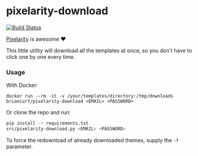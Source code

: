 # pixelarity-download
[![Build Status](https://travis-ci.org/briancurt/pixelarity-download.svg?branch=master)](https://travis-ci.org/briancurt/pixelarity-download)

[Pixelarity](https://pixelarity.com/) is awesome :heart:

This little utility will download all the templates at once, so you don't have to click one by one every time.

### Usage

With Docker:

`docker run --rm -it -v /your/templates/directory:/tmp/downloads briancurt/pixelarity-download <EMAIL> <PASSWORD>`

Or clone the repo and run:

```bash
pip install -r requirements.txt
src/pixelarity-download.py <EMAIL> <PASSWORD>
```

To force the redownload of already downloaded themes, supply the `-f` parameter.

